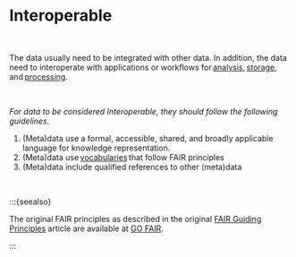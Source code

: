 # Interoperable

</br>

The data usually need to be integrated with other data. In addition, the data need to interoperate with applications or workflows for [analysis](https://en.wikipedia.org/wiki/Data_analysis), [storage](https://en.wikipedia.org/wiki/Data_storage), and [processing](https://en.wikipedia.org/wiki/Data_processing). 

</br>

*For data to be considered Interoperable, they should follow the following guidelines.*

1. (Meta)data use a formal, accessible, shared, and broadly applicable language for knowledge representation. 
2. (Meta)data use [vocabularies](https://en.wikipedia.org/wiki/Controlled_vocabulary) that follow FAIR principles 
3. (Meta)data include qualified references to other (meta)data 

 </br>

:::{seealso}

The original FAIR principles as described in the original [FAIR Guiding Principles](https://www.nature.com/articles/sdata201618) article are available at [GO FAIR](https://www.go-fair.org/fair-principles/).

:::